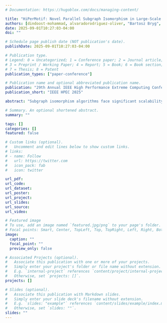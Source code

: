 ```yaml
---
# Documentation: https://hugoblox.com/docs/managing-content/

title: "HiPerMotif: Novel Parallel Subgraph Isomorphism in Large-Scale Property Graphs"
authors: [dindoost-mohammad, alvaradorodriguez-oliver, "Bartosz Bryg", "Ioannis Koutis", admin]
date: 2025-09-01T10:27:03-04:00
doi: ""

# Schedule page publish date (NOT publication's date).
publishDate: 2025-09-01T10:27:03-04:00

# Publication type.
# Legend: 0 = Uncategorized; 1 = Conference paper; 2 = Journal article;
# 3 = Preprint / Working Paper; 4 = Report; 5 = Book; 6 = Book section;
# 7 = Thesis; 8 = Patent
publication_types: ["paper-conference"]

# Publication name and optional abbreviated publication name.
publication: "29th Annual IEEE High Performance Extreme Computing Conference"
publication_short: "IEEE HPEC 2025"

abstract: "Subgraph isomorphism algorithms face significant scalability bottlenecks on large-scale property graphs due to inefficient vertex-by-vertex search that requires extensive exploration of early search tree levels where pruning is minimal. We present HiPerMotif, a hybrid parallel algorithm that overcomes these limitations through edge-centric initialization. HiPerMotif first reorders pattern graphs to prioritize high-connectivity vertices, then systematically identifies and validates all possible first-edge mappings before injecting these pre-validated partial states directly at search depth 2. This approach eliminates costly early exploration while enabling natural parallelization over independent edge candidates. Comprehensive evaluation against state-of-the-art baselines (VF2-PS, VF3P, Glasgow) demonstrates up to 66x speedup on real-world networks and successful processing of massive datasets like the 150M-edge H01 human connectome that cause existing methods to fail due to memory constraints. Implemented in the open-source Arkouda/Arachne framework, HiPerMotif enables previously intractable large-scale network analysis in computational neuroscience and related domains."

# Summary. An optional shortened abstract.
summary: ""

tags: []
categories: []
featured: false

# Custom links (optional).
#   Uncomment and edit lines below to show custom links.
# links:
# - name: Follow
#   url: https://twitter.com
#   icon_pack: fab
#   icon: twitter

url_pdf:
url_code:
url_dataset:
url_poster:
url_project:
url_slides:
url_source:
url_video:

# Featured image
# To use, add an image named `featured.jpg/png` to your page's folder. 
# Focal points: Smart, Center, TopLeft, Top, TopRight, Left, Right, BottomLeft, Bottom, BottomRight.
image:
  caption: ""
  focal_point: ""
  preview_only: false

# Associated Projects (optional).
#   Associate this publication with one or more of your projects.
#   Simply enter your project's folder or file name without extension.
#   E.g. `internal-project` references `content/project/internal-project/index.md`.
#   Otherwise, set `projects: []`.
projects: []

# Slides (optional).
#   Associate this publication with Markdown slides.
#   Simply enter your slide deck's filename without extension.
#   E.g. `slides: "example"` references `content/slides/example/index.md`.
#   Otherwise, set `slides: ""`.
slides: ""
---
```

